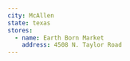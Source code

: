 ```yaml
---
city: McAllen
state: texas
stores:
  - name: Earth Born Market
    address: 4508 N. Taylor Road
---
```

